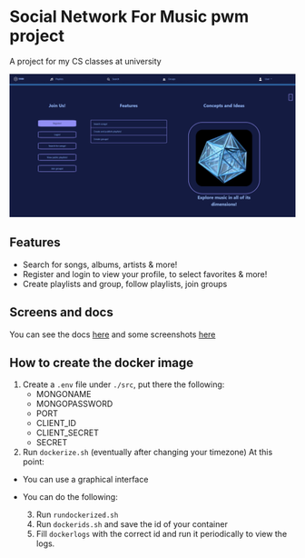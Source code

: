 # Social Network For Music pwm project
A project for my CS classes at university

![Screenshot](https://github.com/S-Mancl/Social-Network-For-Music-pwm-project/blob/main/docs%2Fimages%2Fvetrina-pc.png)

## Features
* Search for songs, albums, artists & more!
* Register and login to view your profile, to select favorites & more!
* Create playlists and group, follow playlists, join groups
## Screens and docs
You can see the docs [here](./docs/relazione.pdf) and some screenshots [here](./docs/images/)
## How to create the docker image
1. Create a `.env` file under `./src`, put there the following:
    - MONGONAME
    - MONGOPASSWORD
    - PORT
    - CLIENT_ID
    - CLIENT_SECRET
    - SECRET
2. Run `dockerize.sh` (eventually after changing your timezone)
At this point:
- You can use a graphical interface
- You can do the following:

    3. Run `rundockerized.sh`
    4. Run `dockerids.sh` and save the id of your container
    5. Fill `dockerlogs` with the correct id and run it periodically to view the logs.
